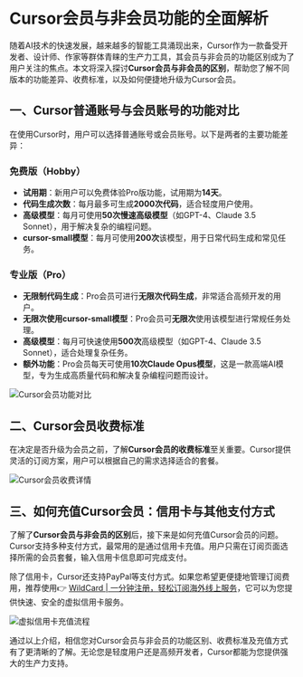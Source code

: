# Cursor会员与非会员功能的全面解析

随着AI技术的快速发展，越来越多的智能工具涌现出来，Cursor作为一款备受开发者、设计师、作家等群体青睐的生产力工具，其会员与非会员的功能区别成为了用户关注的焦点。本文将深入探讨**Cursor会员与非会员的区别**，帮助您了解不同版本的功能差异、收费标准，以及如何便捷地升级为Cursor会员。

## 一、Cursor普通账号与会员账号的功能对比

在使用Cursor时，用户可以选择普通账号或会员账号。以下是两者的主要功能差异：

### 免费版（Hobby）

- **试用期**：新用户可以免费体验Pro版功能，试用期为**14天**。
- **代码生成次数**：每月最多可生成**2000次代码**，适合轻度用户使用。
- **高级模型**：每月可使用**50次慢速高级模型**（如GPT-4、Claude 3.5 Sonnet），用于解决复杂的编程问题。
- **cursor-small模型**：每月可使用**200次**该模型，用于日常代码生成和常见任务。

### 专业版（Pro）

- **无限制代码生成**：Pro会员可进行**无限次代码生成**，非常适合高频开发的用户。
- **无限次使用cursor-small模型**：Pro会员可**无限次**使用该模型进行常规任务处理。
- **高级模型**：每月可快速使用**500次**高级模型（如GPT-4、Claude 3.5 Sonnet），适合处理复杂任务。
- **额外功能**：Pro会员每天可使用**10次Claude Opus模型**，这是一款高端AI模型，专为生成高质量代码和解决复杂编程问题而设计。

![Cursor会员功能对比](https://bbtdd.com/img/17883585.webp)

## 二、Cursor会员收费标准

在决定是否升级为会员之前，了解**Cursor会员的收费标准**至关重要。Cursor提供灵活的订阅方案，用户可以根据自己的需求选择适合的套餐。

![Cursor会员收费详情](https://bbtdd.com/img/053886147531856.webp)

## 三、如何充值Cursor会员：信用卡与其他支付方式

了解了**Cursor会员与非会员的区别**后，接下来是如何充值Cursor会员的问题。Cursor支持多种支付方式，最常用的是通过信用卡充值。用户只需在订阅页面选择所需的会员套餐，输入信用卡信息即可完成支付。

除了信用卡，Cursor还支持PayPal等支付方式。如果您希望更便捷地管理订阅费用，推荐使用👉 [WildCard | 一分钟注册，轻松订阅海外线上服务](https://bbtdd.com/WildCard)，它可以为您提供快速、安全的虚拟信用卡服务。

![虚拟信用卡充值流程](https://bbtdd.com/img/467852316936.webp)

通过以上介绍，相信您对Cursor会员与非会员的功能区别、收费标准及充值方式有了更清晰的了解。无论您是轻度用户还是高频开发者，Cursor都能为您提供强大的生产力支持。